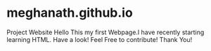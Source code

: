 # meghanath.github.io
Project Website
Hello This my first Webpage.I have recently starting learning HTML.
Have a look!
Feel Free to contribute!
Thank You!
